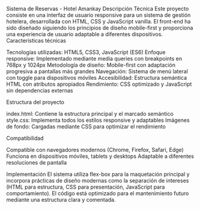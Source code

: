 Sistema de Reservas - Hotel Amankay
Descripción Técnica
Este proyecto consiste en una interfaz de usuario responsive para un sistema de gestión hotelera, desarrollada con HTML, CSS y JavaScript vanilla. El front-end ha sido diseñado siguiendo los principios de diseño mobile-first y proporciona una experiencia de usuario adaptable a diferentes dispositivos.
Características técnicas

Tecnologías utilizadas: HTML5, CSS3, JavaScript (ES6)
Enfoque responsive: Implementado mediante media queries con breakpoints en 768px y 1024px
Metodología de diseño: Mobile-first con adaptación progresiva a pantallas más grandes
Navegación: Sistema de menú lateral con toggle para dispositivos móviles
Accesibilidad: Estructura semántica HTML con atributos apropiados
Rendimiento: CSS optimizado y JavaScript sin dependencias externas

Estructura del proyecto

index.html: Contiene la estructura principal y el marcado semántico
style.css: Implementa todos los estilos responsive y adaptables
Imágenes de fondo: Cargadas mediante CSS para optimizar el rendimiento

Compatibilidad

Compatible con navegadores modernos (Chrome, Firefox, Safari, Edge)
Funciona en dispositivos móviles, tablets y desktops
Adaptable a diferentes resoluciones de pantalla

Implementación
El sistema utiliza flex-box para la maquetación principal y incorpora prácticas de diseño modernas como la separación de intereses (HTML para estructura, CSS para presentación, JavaScript para comportamiento).
El código está optimizado para el mantenimiento futuro mediante una estructura clara y comentada.
